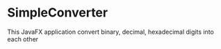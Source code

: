 # SimpleConverter
This JavaFX application convert binary, decimal, hexadecimal digits into each other


